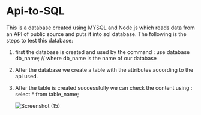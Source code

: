 # Api-to-SQL
This is  a database created using MYSQL and Node.js which reads data from an API of public source and puts it into sql database.
The following is the steps to test this database:
1) first the database is created and used by the command :
   use database db_name; // where db_name is the name of our database
2) After the database we create a table with the attributes according to the api used.
3) After the table is created successfully we can check the content using :
   select * from table_name;
   
   ![Screenshot (15)](https://user-images.githubusercontent.com/107358756/218826059-aba43276-ab1d-4873-9327-3a4e472f11d3.png)

   
